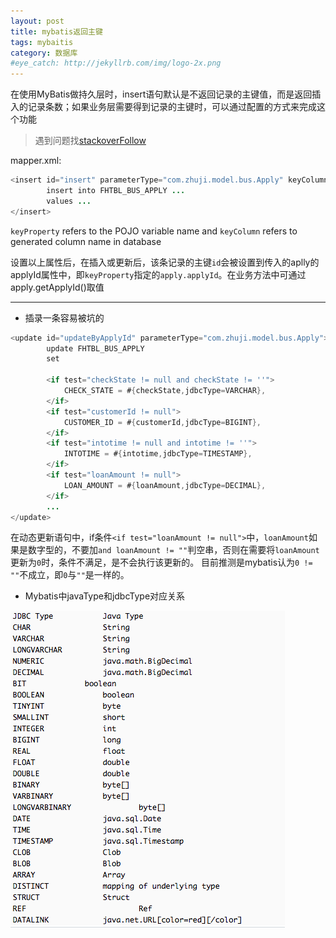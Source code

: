 ```yaml
---
layout: post
title: mybatis返回主键
tags: mybaitis
category: 数据库
#eye_catch: http://jekyllrb.com/img/logo-2x.png
---
```

在使用MyBatis做持久层时，insert语句默认是不返回记录的主键值，而是返回插入的记录条数；如果业务层需要得到记录的主键时，可以通过配置的方式来完成这个功能

<!--more-->
> 遇到问题找[stackoverFollow](https://stackoverflow.com/questions/18507508/mybatis-how-to-get-the-auto-generated-key-of-an-insert-mysql)

<!--more-->

mapper.xml:

```java
<insert id="insert" parameterType="com.zhuji.model.bus.Apply" keyColumn="id" useGeneratedKeys="true" keyProperty="apply.applyId">
        insert into FHTBL_BUS_APPLY ...
        values ...
</insert>
```

`keyProperty` refers to the POJO variable name and `keyColumn` refers to generated column name in database

设置以上属性后，在插入或更新后，该条记录的主键`id`会被设置到传入的aplly的applyId属性中，即`keyProperty`指定的`apply.applyId`。在业务方法中可通过apply.getApplyId()取值

----------

- 插录一条容易被坑的

```java
<update id="updateByApplyId" parameterType="com.zhuji.model.bus.Apply">
        update FHTBL_BUS_APPLY
        set

        <if test="checkState != null and checkState != ''">
            CHECK_STATE = #{checkState,jdbcType=VARCHAR},
        </if>
        <if test="customerId != null">
            CUSTOMER_ID = #{customerId,jdbcType=BIGINT},
        </if>
        <if test="intotime != null and intotime != ''">
            INTOTIME = #{intotime,jdbcType=TIMESTAMP},
        </if>
        <if test="loanAmount != null">
            LOAN_AMOUNT = #{loanAmount,jdbcType=DECIMAL},
        </if>
        ...
</update>
```

在动态更新语句中，if条件`<if test="loanAmount != null">`中，`loanAmount`如果是数字型的，不要加`and loanAmount != ""`判空串，否则在需要将`loanAmount`更新为`0`时，条件不满足，是不会执行该更新的。
目前推测是mybatis认为`0 != ""`不成立，即`0`与`""`是一样的。

- Mybatis中javaType和jdbcType对应关系

![](/assets/img/source/jdbcType-mybatisType.png "jdbcType-mybatisType")